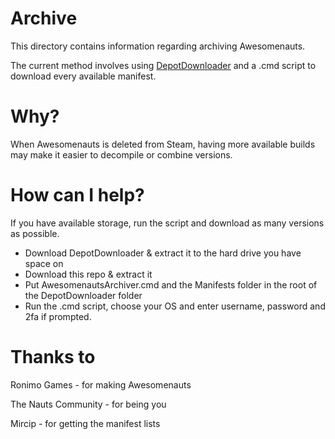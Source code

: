 # Archive
This directory contains information regarding archiving Awesomenauts.

The current method involves using [DepotDownloader](https://github.com/SteamRE/DepotDownloader) and a .cmd script to download every available manifest. 

# Why?
When Awesomenauts is deleted from Steam, having more available builds may make it easier to decompile or combine versions.

# How can I help?
If you have available storage, run the script and download as many versions as possible. 

- Download DepotDownloader & extract it to the hard drive you have space on
- Download this repo & extract it
- Put AwesomenautsArchiver.cmd and the Manifests folder in the root of the DepotDownloader folder
- Run the .cmd script, choose your OS and enter username, password and 2fa if prompted.

# Thanks to
Ronimo Games - for making Awesomenauts

The Nauts Community - for being you

Mircip - for getting the manifest lists
